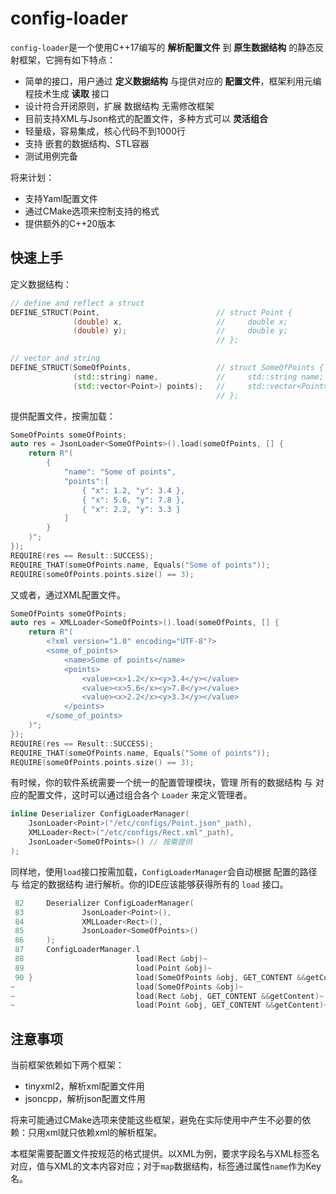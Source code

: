 # config-loader
`config-loader`是一个使用C++17编写的 **解析配置文件** 到 **原生数据结构** 的静态反射框架，它拥有如下特点：

- 简单的接口，用户通过 **定义数据结构** 与提供对应的 **配置文件**，框架利用元编程技术生成 **读取** 接口
- 设计符合开闭原则，扩展 数据结构 无需修改框架
- 目前支持XML与Json格式的配置文件，多种方式可以 **灵活组合**
- 轻量级，容易集成，核心代码不到1000行
- 支持 嵌套的数据结构、STL容器
- 测试用例完备

将来计划：
- 支持Yaml配置文件
- 通过CMake选项来控制支持的格式
- 提供额外的C++20版本

## 快速上手
定义数据结构：

```cpp
// define and reflect a struct
DEFINE_STRUCT(Point,                          // struct Point {
              (double) x,                     //     double x;
              (double) y);                    //     double y;
                                              // };

// vector and string
DEFINE_STRUCT(SomeOfPoints,                   // struct SomeOfPoints {
              (std::string) name,             //     std::string name;
              (std::vector<Point>) points);   //     std::vector<Point> points;
                                              // };
```

提供配置文件，按需加载：

```cpp
SomeOfPoints someOfPoints;
auto res = JsonLoader<SomeOfPoints>().load(someOfPoints, [] {
    return R"(
        {
            "name": "Some of points",
            "points":[
                { "x": 1.2, "y": 3.4 },
                { "x": 5.6, "y": 7.8 },
                { "x": 2.2, "y": 3.3 }
            ]
        }
    )";
});
REQUIRE(res == Result::SUCCESS);
REQUIRE_THAT(someOfPoints.name, Equals("Some of points"));
REQUIRE(someOfPoints.points.size() == 3);
```

又或者，通过XML配置文件。
```cpp
SomeOfPoints someOfPoints;
auto res = XMLLoader<SomeOfPoints>().load(someOfPoints, [] {
    return R"(
        <?xml version="1.0" encoding="UTF-8"?>
        <some_of_points>
            <name>Some of points</name>
            <points>
                <value><x>1.2</x><y>3.4</y></value>
                <value><x>5.6</x><y>7.8</y></value>
                <value><x>2.2</x><y>3.3</y></value>
            </points>
        </some_of_points>
    )";
});
REQUIRE(res == Result::SUCCESS);
REQUIRE_THAT(someOfPoints.name, Equals("Some of points"));
REQUIRE(someOfPoints.points.size() == 3);
```

有时候，你的软件系统需要一个统一的配置管理模块，管理 所有的数据结构 与 对应的配置文件，这时可以通过组合各个 `Loader` 来定义管理者。

```cpp
inline Deserializer ConfigLoaderManager(
    JsonLoader<Point>("/etc/configs/Point.json"_path),
    XMLLoader<Rect>("/etc/configs/Rect.xml"_path),
    JsonLoader<SomeOfPoints>() // 按需提供
);
```

同样地，使用`load`接口按需加载，`ConfigLoaderManager`会自动根据 配置的路径 与 给定的数据结构 进行解析。你的IDE应该能够获得所有的 `load` 接口。

```cpp
 82     Deserializer ConfigLoaderManager(
 83             JsonLoader<Point>(),
 84             XMLLoader<Rect>(),
 85             JsonLoader<SomeOfPoints>()
 86     );
 87     ConfigLoaderManager.l
 88                         load(Rect &obj)~                                   f [LS]
 89                         load(Point &obj)~                                  f [LS]
 90 }                       load(SomeOfPoints &obj, GET_CONTENT &&getContent)~ f [LS]
~                           load(SomeOfPoints &obj)~                           f [LS]
~                           load(Rect &obj, GET_CONTENT &&getContent)~         f [LS]
~                           load(Point &obj, GET_CONTENT &&getContent)~        f [LS]
```

## 注意事项
当前框架依赖如下两个框架：
- tinyxml2，解析xml配置文件用
- jsoncpp，解析json配置文件用

将来可能通过CMake选项来使能这些框架，避免在实际使用中产生不必要的依赖：只用xml就只依赖xml的解析框架。

本框架需要配置文件按规范的格式提供。以XML为例，要求字段名与XML标签名对应，值与XML的文本内容对应；对于`map`数据结构，标签通过属性`name`作为Key名。


